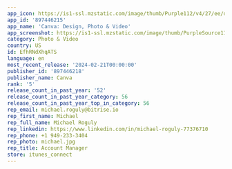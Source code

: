 ```yaml
---
app_icon: https://is1-ssl.mzstatic.com/image/thumb/Purple112/v4/27/ee/d7/27eed7f4-d7fe-85cc-85e8-8aea1124b73e/AppIcon-1x_U007emarketing-0-7-0-85-220-0.png/1024x1024bb.png
app_id: '897446215'
app_name: 'Canva: Design, Photo & Video'
app_screenshot: https://is1-ssl.mzstatic.com/image/thumb/PurpleSource116/v4/72/cd/23/72cd2342-1584-aca9-872e-1492c5c47213/ceae7c58-08e5-41bd-ae83-def87ba4f26b_01_iphone65_01.png/1242x2688bb.png
category: Photo & Video
country: US
id: EfhRNdXhqATS
language: en
most_recent_release: '2024-02-21T00:00:00'
publisher_id: '897446218'
publisher_name: Canva
rank: '5'
release_count_in_past_year: '52'
release_count_in_past_year_category: 56
release_count_in_past_year_top_in_category: 56
rep_email: michael.roguly@bitrise.io
rep_first_name: Michael
rep_full_name: Michael Roguly
rep_linkedin: https://www.linkedin.com/in/michael-roguly-77376710
rep_phone: +1 949-233-3404
rep_photo: michael.jpg
rep_title: Account Manager
store: itunes_connect
---
```

